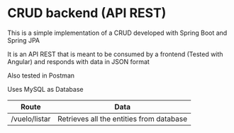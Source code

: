 
<h1>CRUD backend (API REST)</h1>
<p>This is a simple implementation of a CRUD developed with Spring Boot and Spring JPA</p>
<p>It is an API REST that is meant to be consumed by a frontend (Tested with Angular) and responds with data in JSON format</p>
<p>Also tested in Postman</p>
<p>Uses MySQL as Database</p>
<table>
  <thead>
    <tr>
      <th>Route</th>
      <th>Data</th>
    </tr>
  </thead>
  <tbody>
    <tr>
      <td>/vuelo/listar</td>
      <td>Retrieves all the entities from database</td>
    </tr>
  </tbody>
</table>
